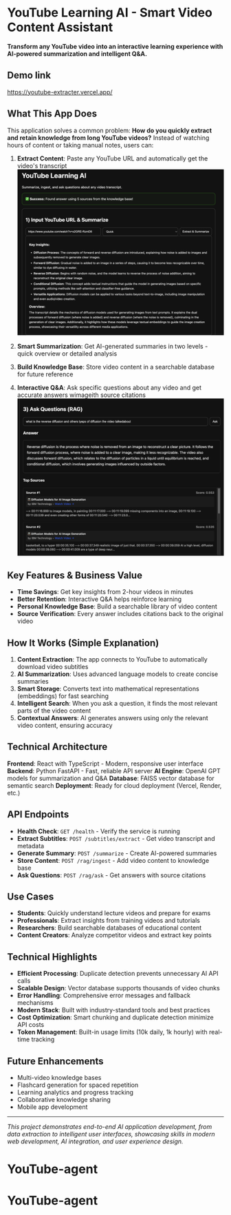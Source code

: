 # YouTube Learning AI - Smart Video Content Assistant

**Transform any YouTube video into an interactive learning experience with AI-powered summarization and intelligent Q&A.**

## Demo link
https://youtube-extracter.vercel.app/


## What This App Does

This application solves a common problem: **How do you quickly extract and retain knowledge from long YouTube videos?** Instead of watching hours of content or taking manual notes, users can:



1. **Extract Content**: Paste any YouTube URL and automatically get the video's transcript
![My Logo](images/extract.png)


2. **Smart Summarization**: Get AI-generated summaries in two levels - quick overview or detailed analysis
3. **Build Knowledge Base**: Store video content in a searchable database for future reference
4. **Interactive Q&A**: Ask specific questions about any video and get accurate answers wimageith source citations
![My Logo](images/image.png)

## Key Features & Business Value


- **Time Savings**: Get key insights from 2-hour videos in minutes
- **Better Retention**: Interactive Q&A helps reinforce learning
- **Personal Knowledge Base**: Build a searchable library of video content
- **Source Verification**: Every answer includes citations back to the original video


##  How It Works (Simple Explanation)

1. **Content Extraction**: The app connects to YouTube to automatically download video subtitles
2. **AI Summarization**: Uses advanced language models to create concise summaries
3. **Smart Storage**: Converts text into mathematical representations (embeddings) for fast searching
4. **Intelligent Search**: When you ask a question, it finds the most relevant parts of the video content
5. **Contextual Answers**: AI generates answers using only the relevant video content, ensuring accuracy

##  Technical Architecture

**Frontend**: React with TypeScript - Modern, responsive user interface
**Backend**: Python FastAPI - Fast, reliable API server
**AI Engine**: OpenAI GPT models for summarization and Q&A
**Database**: FAISS vector database for semantic search
**Deployment**: Ready for cloud deployment (Vercel, Render, etc.)



##  API Endpoints

- **Health Check**: `GET /health` - Verify the service is running
- **Extract Subtitles**: `POST /subtitles/extract` - Get video transcript and metadata
- **Generate Summary**: `POST /summarize` - Create AI-powered summaries
- **Store Content**: `POST /rag/ingest` - Add video content to knowledge base
- **Ask Questions**: `POST /rag/ask` - Get answers with source citations

##  Use Cases

- **Students**: Quickly understand lecture videos and prepare for exams
- **Professionals**: Extract insights from training videos and tutorials
- **Researchers**: Build searchable databases of educational content
- **Content Creators**: Analyze competitor videos and extract key points

##  Technical Highlights

- **Efficient Processing**: Duplicate detection prevents unnecessary AI API calls
- **Scalable Design**: Vector database supports thousands of video chunks
- **Error Handling**: Comprehensive error messages and fallback mechanisms
- **Modern Stack**: Built with industry-standard tools and best practices
- **Cost Optimization**: Smart chunking and duplicate detection minimize API costs
- **Token Management**: Built-in usage limits (10k daily, 1k hourly) with real-time tracking

## Future Enhancements

- Multi-video knowledge bases
- Flashcard generation for spaced repetition
- Learning analytics and progress tracking
- Collaborative knowledge sharing
- Mobile app development

---

*This project demonstrates end-to-end AI application development, from data extraction to intelligent user interfaces, showcasing skills in modern web development, AI integration, and user experience design.*
# YouTube-agent
# YouTube-agent
